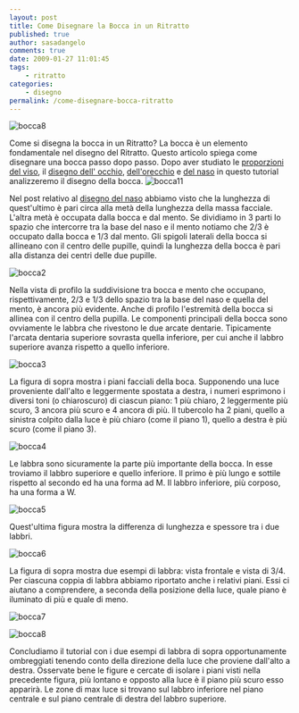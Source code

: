 ```yaml
---
layout: post
title: Come Disegnare la Bocca in un Ritratto
published: true
author: sasadangelo
comments: true
date: 2009-01-27 11:01:45
tags:
    - ritratto
categories:
    - disegno
permalink: /come-disegnare-bocca-ritratto
---
```


![bocca8](https://www.disegnoepittura.it/wp-content/uploads/bocca8.jpg "bocca8")

Come si disegna la bocca in un Ritratto? La bocca è un elemento fondamentale nel disegno del Ritratto. Questo articolo spiega come disegnare una bocca passo dopo passo. Dopo aver studiato le [proporzioni del viso](https://www.disegnoepittura.it/proporzioni-viso/), il [disegno dell' occhio](https://www.disegnoepittura.it/come-disegnare-occhi-ritratto/), [dell'orecchio](https://www.disegnoepittura.it/come-disegnare-orecchio-ritratto/) e [del naso](https://www.disegnoepittura.it/come-disegnare-naso-ritratto/) in questo tutorial analizzeremo il disegno della bocca. ![bocca11](https://www.disegnoepittura.it/wp-content/uploads/bocca11.jpg "bocca11")

Nel post relativo al [disegno del naso](https://www.disegnoepittura.it/come-disegnare-naso-ritratto/) abbiamo visto che la lunghezza di quest'ultimo è pari circa alla metà della lunghezza della massa facciale. L'altra metà è occupata dalla bocca e dal mento. Se dividiamo in 3 parti lo spazio che intercorre tra la base del naso e il mento notiamo che 2/3 è occupato dalla bocca e 1/3 dal mento. Gli spigoli laterali della bocca si allineano con il centro delle pupille, quindi la lunghezza della bocca è pari alla distanza dei centri delle due pupille.

![bocca2](https://www.disegnoepittura.it/wp-content/uploads/bocca2.jpg "bocca2")

Nella vista di profilo la suddivisione tra bocca e mento che occupano, rispettivamente, 2/3 e 1/3 dello spazio tra la base del naso e quella del mento, è ancora più evidente. Anche di profilo l'estremità della bocca si allinea con il centro della pupilla. Le componenti principali della bocca sono ovviamente le labbra che rivestono le due arcate dentarie. Tipicamente l'arcata dentaria superiore sovrasta quella inferiore, per cui anche il labbro superiore avanza rispetto a quello inferiore.

![bocca3](https://www.disegnoepittura.it/wp-content/uploads/bocca3.jpg "bocca3")

La figura di sopra mostra i piani facciali della boca. Supponendo una luce proveniente dall'alto e leggermente spostata a destra, i numeri esprimono i diversi toni (o chiaroscuro) di ciascun piano: 1 più chiaro, 2 leggermente più scuro, 3 ancora più scuro e 4 ancora di più. Il tubercolo ha 2 piani, quello a sinistra colpito dalla luce è più chiaro (come il piano 1), quello a destra è più scuro (come il piano 3).

![bocca4](https://www.disegnoepittura.it/wp-content/uploads/bocca4.jpg "bocca4")

Le labbra sono sicuramente la parte più importante della bocca. In esse troviamo il labbro superiore e quello inferiore. Il primo è più lungo e sottile rispetto al secondo ed ha una forma ad M. Il labbro inferiore, più corposo, ha una forma a W.

![bocca5](https://www.disegnoepittura.it/wp-content/uploads/bocca5.jpg "bocca5")

Quest'ultima figura mostra la differenza di lunghezza e spessore tra i due labbri.

![bocca6](https://www.disegnoepittura.it/wp-content/uploads/bocca6.jpg "bocca6")

La figura di sopra mostra due esempi di labbra: vista frontale e vista di 3/4. Per ciascuna coppia di labbra abbiamo riportato anche i relativi piani. Essi ci aiutano a comprendere, a seconda della posizione della luce, quale piano è iluminato di più e quale di meno.

![bocca7](https://www.disegnoepittura.it/wp-content/uploads/bocca7.jpg "bocca7")

![bocca8](https://www.disegnoepittura.it/wp-content/uploads/bocca8.jpg "bocca8")

Concludiamo il tutorial con i due esempi di labbra di sopra opportunamente ombreggiati tenendo conto della direzione della luce che proviene dall'alto a destra. Osservate bene le figure e cercate di isolare i piani visti nella precedente figura, più lontano e opposto alla luce è il piano più scuro esso apparirà. Le zone di max luce si trovano sul labbro inferiore nel piano centrale e sul piano centrale di destra del labbro superiore.
